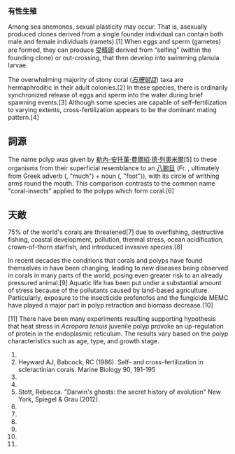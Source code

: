 ### 有性生殖

Among sea anemones, sexual plasticity may occur. That is, asexually produced clones derived from a single founder individual can contain both male and female individuals (ramets).\[1\] When eggs and sperm (gametes) are formed, they can produce [受精卵](../Page/受精卵.md "wikilink") derived from “selfing” (within the founding clone) or out-crossing, that then develop into swimming planula larvae.

The overwhelming majority of stony coral (*[石珊瑚目](../Page/石珊瑚目.md "wikilink")*) taxa are hermaphroditic in their adult colonies.\[2\] In these species, there is ordinarily synchronized release of eggs and sperm into the water during brief spawning events.\[3\] Although some species are capable of self-fertilization to varying extents, cross-fertilization appears to be the dominant mating pattern.\[4\]

## 詞源

The name polyp was given by [勒內-安托萬·費爾紹·德·列奧米爾](../Page/勒内-安托万·费尔绍·德·列奥米尔.md "wikilink")\[5\] to these organisms from their superficial resemblance to an [八腕目](../Page/八腕目.md "wikilink") (Fr. , ultimately from Greek adverb  (, "much") + noun  (, "foot")), with its circle of writhing arms round the mouth. This comparison contrasts to the common name "coral-insects" applied to the polyps which form coral.\[6\]

## 天敵

75% of the world's corals are threatened\[7\] due to overfishing, destructive fishing, coastal development, pollution, thermal stress, ocean acidification, crown-of-thorn starfish, and introduced invasive species.\[8\]

In recent decades the conditions that corals and polyps have found themselves in have been changing, leading to new diseases being observed in corals in many parts of the world, posing even greater risk to an already pressured animal.\[9\] Aquatic life has been put under a substantial amount of stress because of the pollutants caused by land-based agriculture. Particularly, exposure to the insecticide profenofos and the fungicide MEMC have played a major part in polyp retraction and biomass decrease.\[10\]

\[11\] There have been many experiments resulting supporting hypothesis that heat stress in *Acropora tenuis* juvenile polyp provoke an up-regulation of protein in the endoplasmic reticulum. The results vary based on the polyp characteristics such as age, type, and growth stage.

1.
2.  Heyward AJ, Babcock, RC (1986). Self- and cross-fertilization in scleractinian corals. Marine Biology 90, 191-195
3.
4.
5.  Stott, Rebecca. "Darwin's ghosts: the secret history of evolution" New York, Spiegel & Grau (2012).
6.
7.
8.
9.
10.
11.